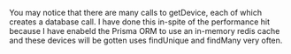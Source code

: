 You may notice that there are many calls to getDevice, each of which creates a database call. I have done this in-spite of the performance hit because I have enabeld the Prisma ORM to use an in-memory redis cache and these devices will be gotten uses findUnique and findMany very often.
